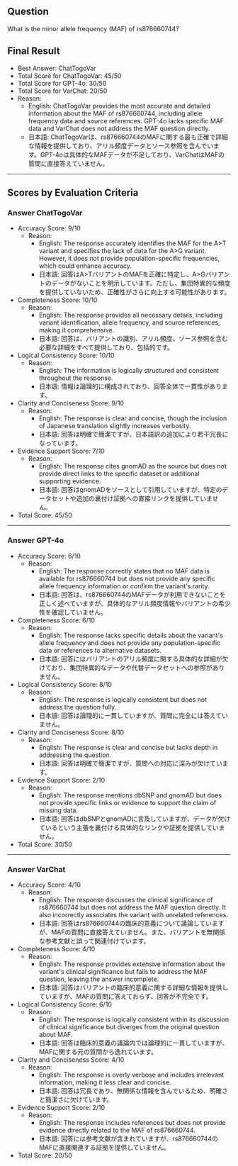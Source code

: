 ## Question

What is the minor allele frequency (MAF) of rs876660744?

## Final Result

- Best Answer: ChatTogoVar
- Total Score for ChatTogoVar: 45/50
- Total Score for GPT-4o: 30/50
- Total Score for VarChat: 20/50
- Reason:
  - English: ChatTogoVar provides the most accurate and detailed information about the MAF of rs876660744, including allele frequency data and source references. GPT-4o lacks specific MAF data and VarChat does not address the MAF question directly.
  - 日本語: ChatTogoVarは、rs876660744のMAFに関する最も正確で詳細な情報を提供しており、アリル頻度データとソース参照を含んでいます。GPT-4oは具体的なMAFデータが不足しており、VarChatはMAFの質問に直接答えていません。

---

## Scores by Evaluation Criteria

### Answer ChatTogoVar
- Accuracy Score: 9/10
  - Reason: 
    - English: The response accurately identifies the MAF for the A>T variant and specifies the lack of data for the A>G variant. However, it does not provide population-specific frequencies, which could enhance accuracy.
    - 日本語: 回答はA>TバリアントのMAFを正確に特定し、A>Gバリアントのデータがないことを明示しています。ただし、集団特異的な頻度を提供していないため、正確性がさらに向上する可能性があります。
- Completeness Score: 10/10
  - Reason: 
    - English: The response provides all necessary details, including variant identification, allele frequency, and source references, making it comprehensive.
    - 日本語: 回答は、バリアントの識別、アリル頻度、ソース参照を含む必要な詳細をすべて提供しており、包括的です。
- Logical Consistency Score: 10/10
  - Reason: 
    - English: The information is logically structured and consistent throughout the response.
    - 日本語: 情報は論理的に構成されており、回答全体で一貫性があります。
- Clarity and Conciseness Score: 9/10
  - Reason: 
    - English: The response is clear and concise, though the inclusion of Japanese translation slightly increases verbosity.
    - 日本語: 回答は明確で簡潔ですが、日本語訳の追加により若干冗長になっています。
- Evidence Support Score: 7/10
  - Reason: 
    - English: The response cites gnomAD as the source but does not provide direct links to the specific dataset or additional supporting evidence.
    - 日本語: 回答はgnomADをソースとして引用していますが、特定のデータセットや追加の裏付け証拠への直接リンクを提供していません。
- Total Score: 45/50

---

### Answer GPT-4o
- Accuracy Score: 6/10
  - Reason: 
    - English: The response correctly states that no MAF data is available for rs876660744 but does not provide any specific allele frequency information or confirm the variant's rarity.
    - 日本語: 回答は、rs876660744のMAFデータが利用できないことを正しく述べていますが、具体的なアリル頻度情報やバリアントの希少性を確認していません。
- Completeness Score: 6/10
  - Reason: 
    - English: The response lacks specific details about the variant's allele frequency and does not provide any population-specific data or references to alternative datasets.
    - 日本語: 回答にはバリアントのアリル頻度に関する具体的な詳細が欠けており、集団特異的なデータや代替データセットへの参照がありません。
- Logical Consistency Score: 8/10
  - Reason: 
    - English: The response is logically consistent but does not address the question fully.
    - 日本語: 回答は論理的に一貫していますが、質問に完全には答えていません。
- Clarity and Conciseness Score: 8/10
  - Reason: 
    - English: The response is clear and concise but lacks depth in addressing the question.
    - 日本語: 回答は明確で簡潔ですが、質問への対応に深みが欠けています。
- Evidence Support Score: 2/10
  - Reason: 
    - English: The response mentions dbSNP and gnomAD but does not provide specific links or evidence to support the claim of missing data.
    - 日本語: 回答はdbSNPとgnomADに言及していますが、データが欠けているという主張を裏付ける具体的なリンクや証拠を提供していません。
- Total Score: 30/50

---

### Answer VarChat
- Accuracy Score: 4/10
  - Reason: 
    - English: The response discusses the clinical significance of rs876660744 but does not address the MAF question directly. It also incorrectly associates the variant with unrelated references.
    - 日本語: 回答はrs876660744の臨床的意義について議論していますが、MAFの質問に直接答えていません。また、バリアントを無関係な参考文献と誤って関連付けています。
- Completeness Score: 4/10
  - Reason: 
    - English: The response provides extensive information about the variant's clinical significance but fails to address the MAF question, leaving the answer incomplete.
    - 日本語: 回答はバリアントの臨床的意義に関する詳細な情報を提供していますが、MAFの質問に答えておらず、回答が不完全です。
- Logical Consistency Score: 6/10
  - Reason: 
    - English: The response is logically consistent within its discussion of clinical significance but diverges from the original question about MAF.
    - 日本語: 回答は臨床的意義の議論内では論理的に一貫していますが、MAFに関する元の質問から逸れています。
- Clarity and Conciseness Score: 4/10
  - Reason: 
    - English: The response is overly verbose and includes irrelevant information, making it less clear and concise.
    - 日本語: 回答は冗長であり、無関係な情報を含んでいるため、明確さと簡潔さに欠けています。
- Evidence Support Score: 2/10
  - Reason: 
    - English: The response includes references but does not provide evidence directly related to the MAF of rs876660744.
    - 日本語: 回答には参考文献が含まれていますが、rs876660744のMAFに直接関連する証拠を提供していません。
- Total Score: 20/50